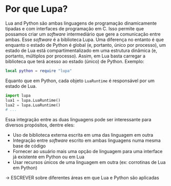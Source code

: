 # Por que Lupa?

Lua and Python são ambas linguagens de programação dinamicamente tipadas e com interfaces de programação em C.
Isso permite que possamos criar um _software_ intermediário que gere a comunicação entre ambas.
Esse _software_ é a biblioteca Lupa.
Uma diferença no entanto é que enquanto o estado de Python é global (e, portanto, único por processo),
um estado de Lua está compartimentalizado em uma estrutura dinâmica (e, portanto, múltiplos por processo).
Assim, em Lua basta carregar a biblioteca que terá acesso ao estado (único) de Python. Exemplo:

```lua
local python = require "lupa"
```

Equanto que em Python, cada objeto `LuaRuntime` é responsável por um estado de Lua.

```python
import lupa
lua1 = lupa.LuaRuntime()
lua2 = lupa.LuaRuntime()
# ...
```

Essa integração entre as duas linguagens pode ser interessante para diversos propósitos, dentre eles:

* Uso de biblioteca externa escrita em uma das linguagem em outra
* Integração entre _software_ escrito em ambas linguagens numa mesma base de código
* Fornecer ao usuário mais uma opção de linguagem para uma interface já existente em Python ou em Lua
* Usar recursos únicos de uma linguagem em outra (ex: corrotinas de Lua em Python)

-> ESCREVER sobre diferentes áreas em que Lua e Python são aplicadas
